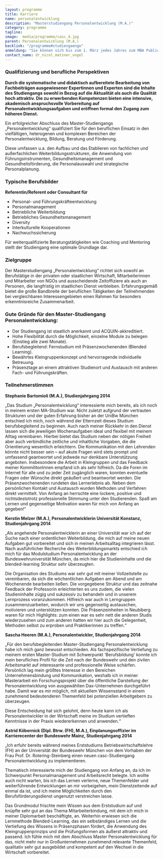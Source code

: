 ```yaml
---
layout: programme
title: Karriere
name: personalentwicklung
description: "Masterstudiengang Personalentwicklung (M.A.)"
category: programme
tagline: 
image:  media/programme/casc_4.jpg
parent: Personalentwicklung (M.A.)
backlink: "/programme#studiengaenge"
anmeldung: "Sie können sich bis zum 1. März jedes Jahres zum MBA Public Management anmelden, der Studiengang beginnt im April jedes Jahres."
contact_name: dr_nicol_matzner_vogel
---
```



### Qualifizierung und berufliche Perspektiven

**Durch die systematische und didaktisch aufbereitete Bearbeitung von Fachbeiträgen ausgewiesener Expertinnen und Experten sind die Inhalte des Studiengangs sowohl in Bezug auf die Aktualität als auch die Qualität hoch attraktiv. Die zu erwerbenden Kompetenzen bieten eine intensive, akademisch anspruchsvolle Vorbereitung auf Personalentwicklungsaufgaben und eröffnen formal den Zugang zum höheren Dienst.**

Ein erfolgreicher Abschluss des Master-Studiengangs „Personalentwicklung“ qualifiziert Sie für den beruflichen Einsatz in den vielfältigen, heterogenen und komplexen Bereichen der Personalentwicklung, Bildung, Beratung und Förderung. 

Diese umfassen u.a. den Aufbau und das Etablieren von fachlichen und außerfachlichen Weiterbildungsstrukturen, die Anwendung von Führungsinstrumenten, Gesundheitsmanagement und Gesundheitsförderung, die Personalauswahl und strategische Personalplanung.

### Typische Berufsbilder 

**Referentin/Referent oder Consultant für**

* Personal- und Führungskräfteentwicklung
* Personalmanagement
* Betriebliche Weiterbildung
* Betriebliches Gesundheitsmanagement
* Diversity
* Interkulturelle Kooperationen
* Nachwuchssicherung

Für weiterqualifizierte Beratungstätigkeiten wie Coaching und Mentoring stellt der Studiengang eine optimale Grundlage dar.

### Zielgruppe

Der Masterstudiengang „Personalentwicklung“ richtet sich sowohl an Berufstätige in der privaten oder staatlichen Wirtschaft, Mitarbeiterinnen und Mitarbeiter von NGOs und ausscheidende Zeitoffiziere als auch an Personen, die langfristig im staatlichen Dienst verbleiben. Erfahrungsgemäß bietet die große Bandbreite der beruflichen Tätigkeiten der Teilnehmenden bei vergleichbaren Interessengebieten einen Rahmen für besonders erkenntnisreiche Zusammenarbeit.
 

### Gute Gründe für den Master-Studiengang Personalentwicklung:

* Der Studiengang ist staatlich anerkannt und ACQUIN-akkreditiert. 
* Hohe Flexibilität durch die Möglichkeit, einzelne Module zu belegen (Einstieg alle zwei Monate).
* Berufsbegleitend: Fernstudium mit Präsenzwochenenden (Blended Learning).
* Bewährtes Kleingruppenkonzept und hervorragende individuelle Betreuung.
* Präsenztage an einem attraktiven Studienort und Austausch mit anderen Fach- und Führungskräften.

### Teilnehmerstimmen

**Stephanie Bartomioli (M.A.), Studienjahrgang 2014**

„Das Studium „Personalentwicklung“ interessierte mich bereits, als ich noch in meinem ersten MA-Studium war. Nicht zuletzt aufgrund der vertrauten Strukturen und der guten Erfahrung bisher an der UniBw München entschied ich mich, noch während der Elternzeit dieses Studium berufsbegleitend zu beginnen. Auch nach meiner Rückkehr in den Dienst lassen sich die jeweiligen Wochenaufgaben ideal und flexibel mit meinem Alltag vereinbaren. Hierbei bietet das Studium neben der nötigen Freiheit aber auch verbindliche zeitliche und inhaltliche Vorgaben, die die Orientierung wesentlich erleichtern. Die Kommunikation mit den Lehrenden könnte nicht besser sein – auf akute Fragen wird stets prompt und umfassend geantwortet und jedwede nur denkbare Unterstützung angeboten. Insbesondere die Arbeit in Kleingruppen und das Feedback meiner KommilitonInnen empfand ich als sehr hilfreich. Da die Foren im Internet für alle und zu jeder Zeit zugänglich waren, konnten eventuelle Fragen oder Wünsche direkt geäußert und beantwortet werden. Die Präsenzwochenenden rundeten das Lernerlebnis ab. Neben dem persönlichen Kontakt und Austausch wurden Methoden und Verfahren direkt vermittelt. Von Anfang an herrschte eine lockere, positive und nichtsdestotrotz professionelle Stimmung unter den Studierenden. Spaß am Lernen und gegenseitige Motivation waren für mich von Anfang an gegeben!“


**Kerstin Melzer (M.A.), Personalentwicklerin Universität Konstanz, Studienjahrgang 2014**

„Als angehende Personalentwicklerin an einer Universität war ich auf der Suche nach einer ordentlichen Weiterbildung, die mich auf meine neuen Aufgaben gut vorbereitet und sich in meinen Arbeitsalltag integrieren lässt. Nach ausführlicher Recherche des Weiterbildungsmarkts entschied ich mich für das Modulstudium Personalentwicklung an der Bundeswehruniversität München, da mich hier die Studieninhalte und die blended-learning Struktur sehr überzeugten.

Die Organisation des Studiums war sehr gut mit meiner Vollzeitstelle zu vereinbaren, da sich die wöchentlichen Aufgaben am Abend und am Wochenende bearbeiten ließen. Die vorgegebene Struktur und das zeitnahe Feedback der Professorin erleichterten es uns zudem, die vielen Studieninhalte zügig und sukzessiv zu behandeln und in unserem Lernprozess voranzukommen. Hilfreich war auch in Lerngruppen zusammenzuarbeiten, wodurch wir uns gegenseitig austauschen, motivieren und unterstützen konnten. Die Präsenzeinheiten in Neubiberg waren für mich Highlights: zum einen war es sehr nett die anderen Studis wiederzusehen und zum anderen hatten wir hier auch die Gelegenheit, Methoden selbst zu erproben und Praktikerinnen zu treffen.“

**Sascha Heeren (M.A.), Personalentwickler, Studienjahrgang 2014**

„Für den berufsbegleitenden Master-Studiengang Personalentwicklung habe ich mich ganz bewusst entschieden. Als fachspezifische Vertiefung zu meinem ersten Master-Studium mit Schwerpunkt 'Berufsbildung' konnte ich mein berufliches Profil für die Zeit nach der Bundeswehr und den zivilen Arbeitsmarkt auf interessante und professionelle Weise schärfen. Persönlich lag mein größtes Interesse in den Bereichen Unternehmensbindung und Kommunikation, weshalb ich in meiner Masterarbeit ein Forschungsprojekt über die öffentliche Darstellung der Personalentwicklung von ausgewählten Dax-Unternehmen durchgeführt habe. Damit war es mir möglich, mit aktuellem Wissensstand in einem zunehmend bedeutenderen Themenfeld bei potenziellen Arbeitgebern zu überzeugen.

Diese Entscheidung hat sich gelohnt, denn heute kann ich als Personalentwickler in der Wirtschaft meine im Studium vertieften Kenntnisse in der Praxis wiedererkennen und anwenden.“

**Astrid Köbernick (Dipl. Btrw. (FH), M.A.), Einplanungsoffizier im Karrierecenter der Bundeswehr Mainz, Studienjahrgang 2014**

„Ich erfuhr bereits während meines Erststudiums Betriebswirtschaftslehre (FH) an der Universität der Bundeswehr München von dem Vorhaben der Frau Prof. Dr. Rotering-Steinberg einen neuen casc-Studiengang Personalentwicklung zu implementieren. 

Thematisch interessierte mich der Studiengang von Anfang an, da ich im Schwerpunkt Personalmanagement und Arbeitsrecht belegte. Ich wollte auch nicht warten, bis ich das Lernen verlerne, neue Themenfelder und weiterführende Entwicklungen an mir vorbeigehen, mein Dienstzeitende auf einmal da ist, und ich meine Möglichkeiten durch den Berufsförderungsdienst ungenutzt verstreichen lasse.

Das Grundmodul frischte mein Wissen aus dem Erststudium auf und knüpfte sehr gut an das Thema Mitarbeiterbindung, mit dem ich mich in meiner Diplomarbeit beschäftigte, an. Weiterhin erwiesen sich die Lernmethode Blended-Learning, das ein selbständiges Lernen und die Vertiefung des Wissens in Präsenzphasen fördert, die Anwendung des Kleingruppenprinzips und die Prüfungsformen als äußerst attraktiv und passend. Ich fühle mich mit dem Abschluss Master Personalentwicklung für das, nicht mehr nur in Großunternehmen zunehmend relevante Themenfeld, qualitativ sehr gut ausgebildet und kompetent auf den Wechsel in die Wirtschaft vorbereitet.
